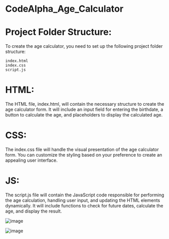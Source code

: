# CodeAlpha_Age_Calculator

# Project Folder Structure:

To create the age calculator, you need to set up the following project folder structure:

    index.html
    index.css
    script.js

 # HTML:

The HTML file, index.html, will contain the necessary structure to create the age calculator form. It will include an input field for entering the birthdate, a button to calculate the age, and placeholders to display the calculated age.

 #   CSS:

The index.css file will handle the visual presentation of the age calculator form. You can customize the styling based on your preference to create an appealing user interface. 

# JS:

The script.js file will contain the JavaScript code responsible for performing the age calculation, handling user input, and updating the HTML elements dynamically. It will include functions to check for future dates, calculate the age, and display the result.

![image](https://github.com/Mahima507/CodeAlpha_Age_Calculator/assets/75236972/7835dddb-78dc-4664-8524-7c1c4a915fd4)

![image](https://github.com/Mahima507/CodeAlpha_Age_Calculator/assets/75236972/db046170-81c6-486d-ae3b-8d733f7c2053)


